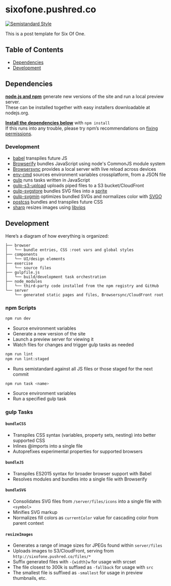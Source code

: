 sixofone.pushred.co
===================

[![Semistandard Style][semistandard-badge]][semistandard]

This is a post template for Six Of One. 

Table of Contents
-----------------

- [Dependencies](#dependencies)
- [Development](#development)

Dependencies
------------

**[node.js and npm][node]** generate new versions of the site and run a local preview server.<br>
These can be installed together with easy installers downloadable at nodejs.org.

**[Install the dependencies below][npm]** with `npm install`<br>
If this runs into any trouble, please try npm’s recommendations on [fixing permissions][npm-permissions].

### Development

- [babel][babel] transpiles future JS
- [Browserify][bs] bundles JavaScript using node's CommonJS module system 
- [Browsersync][bs] provides a local server with live reload across devices
- [env-cmd][env-cmd] sources environment variables crossplatform, from a JSON file
- [gulp][gulp] runs tasks written in JavaScript
- [gulp-s3-upload][gulp-s3-upload] uploads piped files to a S3 bucket/CloudFront
- [gulp-svgstore][svgstore] bundles SVG files into a [sprite][sprites]
- [gulp-svgmin][svgmin] optimizes bundled SVGs and normalizes color with [SVGO][svgo]
- [postcss][postcss] bundles and transpiles future CSS
- [sharp][sharp] resizes images using [libvips][libvips]

Development
-----------

Here’s a diagram of how everything is organized:

    ├── browser
    │   └── bundle entries, CSS :root vars and global styles
    ├── components
    │   └── UI/design elements
    ├── exercise
    │   └── source files
    ├── gulpfile.js
    │   └── build/development task orchestration
    ├── node_modules
    │   └── third-party code installed from the npm registry and GitHub
    └── server
        └── generated static pages and files, Browsersync/CloudFront root

### npm Scripts

```sh
npm run dev
```

- Source environment variables
- Generate a new version of the site
- Launch a preview server for viewing it
- Watch files for changes and trigger gulp tasks as needed

```sh
npm run lint
npm run lint:staged
```

- Runs semistandard against all JS files or those staged for the next commit

```sh
npm run task <name>
```

- Source environment variables
- Run a specified gulp task

### gulp Tasks

#### `bundleCSS`

- Transpiles CSS syntax (variables, property sets, nesting) into better supported CSS
- Inlines @imports into a single file
- Autoprefixes experimental properties for supported browsers

#### `bundleJS`

- Transpiles ES2015 syntax for broader browser support with Babel
- Resolves modules and bundles into a single file with Browserify

#### `bundleSVG`

- Consolidates SVG files from `/server/files/icons` into a single file with `<symbol>`
- Minifies SVG markup
- Normalizes fill colors as `currentColor` value for cascading color from parent context 

#### `resizeImages`

- Generates a range of image sizes for JPEGs found within `server/files`
- Uploads images to S3/CloudFront, serving from `http://sixofone.pushred.co/files/*`
- Suffix generated files with `-{width}w` for usage with srcset
- The file closest to 300k is suffixed as `-fallback` for usage with `src`
- The smallest file is suffixed as `-smallest` for usage in preview thumbnails, etc.

[semistandard]: https://github.com/Flet/semistandard
[semistandard-badge]: https://img.shields.io/badge/code%20style-semistandard-brightgreen.svg?style=flat

[node]: https://nodejs.org
[npm]: https://docs.npmjs.com/getting-started/installing-npm-packages-locally
[npm-permissions]: https://docs.npmjs.com/getting-started/fixing-npm-permissions

[babel]: https://babeljs.io/
[browserify]: http://browserify.org/ 
[bs]: https://www.browsersync.io/
[env-cmd]: https://github.com/toddbluhm/env-cmd
[gulp]: http://gulpjs.com/
[gulp-s3-upload]: https://github.com/clineamb/gulp-s3-upload
[libvips]: http://www.vips.ecs.soton.ac.uk/
[postcss]: http://postcss.org/
[sharp]: https://github.com/lovell/sharp
[svgstore]: https://github.com/w0rm/gulp-svgstore
[svgmin]: https://github.com/ben-eb/gulp-svgmin
[svgo]: https://github.com/svg/svgo

[sprites]: https://css-tricks.com/svg-symbol-good-choice-icons/
